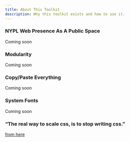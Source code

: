 ```yaml
---
title: About This Toolkit
description: Why this toolkit exists and how to use it.
---
```


### NYPL Web Presence As A Public Space

Coming soon

### Modularity

Coming soon

### Copy/Paste Everything

Coming soon

### System Fonts

Coming soon

### “The real way to scale css, is to stop writing css.”

[from here](http://mrmrs.io/writing/2016/03/24/scalable-css/)